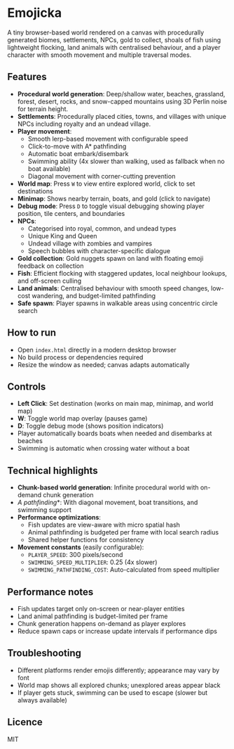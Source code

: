 # Emojicka

A tiny browser-based world rendered on a canvas with procedurally generated biomes, settlements, NPCs, gold to collect, shoals of fish using lightweight flocking, land animals with centralised behaviour, and a player character with smooth movement and multiple traversal modes.

## Features

- **Procedural world generation**: Deep/shallow water, beaches, grassland, forest, desert, rocks, and snow-capped mountains using 3D Perlin noise for terrain height.
- **Settlements**: Procedurally placed cities, towns, and villages with unique NPCs including royalty and an undead village.
- **Player movement**: 
  - Smooth lerp-based movement with configurable speed
  - Click-to-move with A* pathfinding
  - Automatic boat embark/disembark
  - Swimming ability (4x slower than walking, used as fallback when no boat available)
  - Diagonal movement with corner-cutting prevention
- **World map**: Press `W` to view entire explored world, click to set destinations
- **Minimap**: Shows nearby terrain, boats, and gold (click to navigate)
- **Debug mode**: Press `D` to toggle visual debugging showing player position, tile centers, and boundaries
- **NPCs**: 
  - Categorised into royal, common, and undead types
  - Unique King and Queen
  - Undead village with zombies and vampires
  - Speech bubbles with character-specific dialogue
- **Gold collection**: Gold nuggets spawn on land with floating emoji feedback on collection
- **Fish**: Efficient flocking with staggered updates, local neighbour lookups, and off-screen culling
- **Land animals**: Centralised behaviour with smooth speed changes, low-cost wandering, and budget-limited pathfinding
- **Safe spawn**: Player spawns in walkable areas using concentric circle search

## How to run

- Open `index.html` directly in a modern desktop browser
- No build process or dependencies required
- Resize the window as needed; canvas adapts automatically

## Controls

- **Left Click**: Set destination (works on main map, minimap, and world map)
- **W**: Toggle world map overlay (pauses game)
- **D**: Toggle debug mode (shows position indicators)
- Player automatically boards boats when needed and disembarks at beaches
- Swimming is automatic when crossing water without a boat

## Technical highlights

- **Chunk-based world generation**: Infinite procedural world with on-demand chunk generation
- **A* pathfinding**: With diagonal movement, boat transitions, and swimming support
- **Performance optimizations**:
  - Fish updates are view-aware with micro spatial hash
  - Animal pathfinding is budgeted per frame with local search radius
  - Shared helper functions for consistency
- **Movement constants** (easily configurable):
  - `PLAYER_SPEED`: 300 pixels/second
  - `SWIMMING_SPEED_MULTIPLIER`: 0.25 (4x slower)
  - `SWIMMING_PATHFINDING_COST`: Auto-calculated from speed multiplier

## Performance notes

- Fish updates target only on-screen or near-player entities
- Land animal pathfinding is budget-limited per frame
- Chunk generation happens on-demand as player explores
- Reduce spawn caps or increase update intervals if performance dips

## Troubleshooting

- Different platforms render emojis differently; appearance may vary by font
- World map shows all explored chunks; unexplored areas appear black
- If player gets stuck, swimming can be used to escape (slower but always available)

## Licence

MIT
